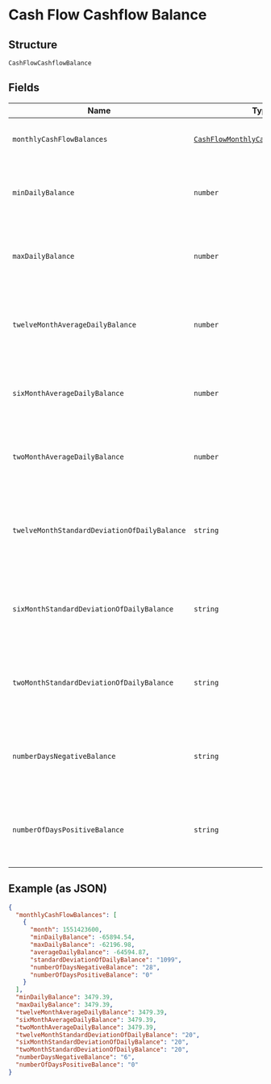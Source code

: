 
# Cash Flow Cashflow Balance

## Structure

`CashFlowCashflowBalance`

## Fields

| Name | Type | Tags | Description |
|  --- | --- | --- | --- |
| `monthlyCashFlowBalances` | [`CashFlowMonthlyCashFlowBalances[]`](../../doc/models/cash-flow-monthly-cash-flow-balances.md) | Required | List of attributes for each month |
| `minDailyBalance` | `number` | Required | Min daily balance across entire transaction history |
| `maxDailyBalance` | `number` | Required | Max Daily Balance across entire transaction history |
| `twelveMonthAverageDailyBalance` | `number` | Required | Average Daily Balance across twelve months for the account |
| `sixMonthAverageDailyBalance` | `number` | Required | Average Daily Balance across six months for the account |
| `twoMonthAverageDailyBalance` | `number` | Required | Average Daily Balance across two months for the account |
| `twelveMonthStandardDeviationOfDailyBalance` | `string` | Required | Standard Deviation of Daily Balance across twelve months for the account |
| `sixMonthStandardDeviationOfDailyBalance` | `string` | Required | Standard Deviation of Daily Balance across six months for the account |
| `twoMonthStandardDeviationOfDailyBalance` | `string` | Required | Standard Deviation of Daily Balance across two months for the account |
| `numberDaysNegativeBalance` | `string` | Required | Number of Days Negative Balance over entire transaction history |
| `numberOfDaysPositiveBalance` | `string` | Required | Number of Days positive balance over entire transaction history |

## Example (as JSON)

```json
{
  "monthlyCashFlowBalances": [
    {
      "month": 1551423600,
      "minDailyBalance": -65894.54,
      "maxDailyBalance": -62196.98,
      "averageDailyBalance": -64594.87,
      "standardDeviationOfDailyBalance": "1099",
      "numberOfDaysNegativeBalance": "28",
      "numberOfDaysPositiveBalance": "0"
    }
  ],
  "minDailyBalance": 3479.39,
  "maxDailyBalance": 3479.39,
  "twelveMonthAverageDailyBalance": 3479.39,
  "sixMonthAverageDailyBalance": 3479.39,
  "twoMonthAverageDailyBalance": 3479.39,
  "twelveMonthStandardDeviationOfDailyBalance": "20",
  "sixMonthStandardDeviationOfDailyBalance": "20",
  "twoMonthStandardDeviationOfDailyBalance": "20",
  "numberDaysNegativeBalance": "6",
  "numberOfDaysPositiveBalance": "0"
}
```

